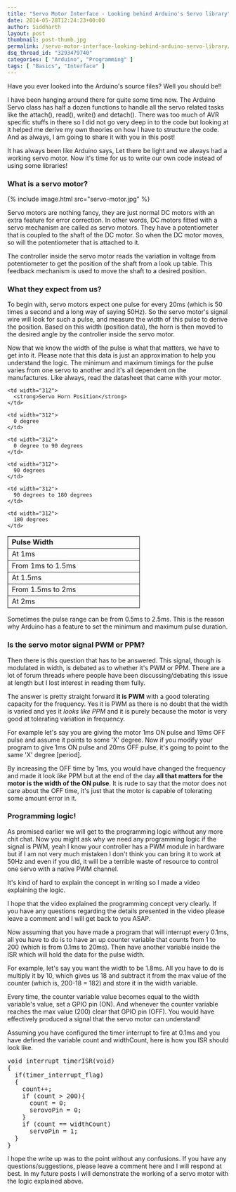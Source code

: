```yaml
---
title: "Servo Motor Interface - Looking behind Arduino's Servo library"
date: 2014-05-28T12:24:23+00:00
author: Siddharth
layout: post
thumbnail: post-thumb.jpg
permalink: /servo-motor-interface-looking-behind-arduino-servo-library/
dsq_thread_id: "3293479740"
categories: [ "Arduino", "Programming" ]
tags: [ "Basics", "Interface" ]
---
```


Have you ever looked into the Arduino's source files? Well you should be!!

I have been hanging around there for quite some time now. The Arduino Servo class has half a dozen functions to handle all the servo related tasks like the attach(), read(), write() and detach(). There was too much of AVR specific stuffs in there so I did not go very deep in to the code but looking at it helped me derive my own theories on how I have to structure the code. And as always, I am going to share it with you in this post!

It has always been like Arduino says, Let there be light and we always had a working servo motor. Now it's time for us to write our own code instead of using some libraries!

### **What is a servo motor?**

{% include image.html src="servo-motor.jpg" %}

Servo motors are nothing fancy, they are just normal DC motors with an extra feature for error correction. In other words, DC motors fitted with a servo mechanism are called as servo motors. They have a potentiometer that is coupled to the shaft of the DC motor. So when the DC motor moves,  so will the potentiometer that is attached to it.

The controller inside the servo motor reads the variation in voltage from potentiometer to get the position of the shaft from a look up table. This feedback mechanism is used to move the shaft to a desired position.

### **What they expect from us?**

To begin with, servo motors expect one pulse for every 20ms (which is 50 times a second and a long way of saying 50Hz). So the servo motor's signal wire will look for such a pulse, and measure the width of this pulse to derive the position. Based on this width (position data), the horn is then moved to the desired angle by the controller inside the servo motor.

Now that we know the width of the pulse is what that matters, we have to get into it. Please note that this data is just an approximation to help you understand the logic. The minimum and maximum timings for the pulse varies from one servo to another and it's all dependent on the manufactures. Like always, read the datasheet that came with your motor.

<table class="aligncenter" style="width: 60%;" border="5" frame="box" rules="all" cellspacing="0" align="CENTER">
  <tr>
    <td width="312">
      <strong>Pulse Width</strong>
    </td>
    
    <td width="312">
      <strong>Servo Horn Position</strong>
    </td>
  </tr>
  
  <tr>
    <td width="312">
      At 1ms
    </td>
    
    <td width="312">
      0 degree
    </td>
  </tr>
  
  <tr>
    <td width="312">
      From 1ms to 1.5ms
    </td>
    
    <td width="312">
      0 degree to 90 degrees
    </td>
  </tr>
  
  <tr>
    <td width="312">
      At 1.5ms
    </td>
    
    <td width="312">
      90 degrees
    </td>
  </tr>
  
  <tr>
    <td width="312">
      From 1.5ms to 2ms
    </td>
    
    <td width="312">
      90 degrees to 180 degrees
    </td>
  </tr>
  
  <tr>
    <td width="312">
      At 2ms
    </td>
    
    <td width="312">
      180 degrees
    </td>
  </tr>
</table>

Sometimes the pulse range can be from 0.5ms to 2.5ms. This is the reason why Arduino has a feature to set the minimum and maximum pulse duration.

### **Is the servo motor signal PWM or PPM?**

Then there is this question that has to be answered. This signal, though is modulated in width, is debated as to whether it's PWM or PPM. There are a lot of forum threads where people have been discussing/debating this issue at length but I lost interest in reading them fully.

The answer is pretty straight forward **it is PWM** with a good tolerating capacity for the frequency. Yes it is PWM as there is no doubt that the width is varied and yes it _looks like PPM_ and it is purely because the motor is very good at tolerating variation in frequency.

For example let's say you are giving the motor 1ms ON pulse and 19ms OFF pulse and assume it points to some 'X' degree. Now if you modify your program to give 1ms ON pulse and 20ms OFF pulse, it's going to point to the same 'X' degree [period].

By increasing the OFF time by 1ms, you would have changed the frequency and made it look _like_ PPM but at the end of the day **all that matters for the motor is the width of the ON pulse**. It is rude to say that the motor does not care about the OFF time, it's just that the motor is capable of tolerating some amount error in it.

### **Programming logic!**

As promised earlier we will get to the programming logic without any more chit chat. Now you might ask why we need any programming logic if the signal is PWM, yeah I know your controller has a PWM module in hardware but if I am not very much mistaken I don't think you can bring it to work at 50Hz and even if you did, it will be a terrible waste of resource to control one servo with a native PWM channel.

It's kind of hard to explain the concept in writing so I made a video explaining the logic.



I hope that the video explained the programming concept very clearly. If you have any questions regarding the details presented in the video please leave a comment and I will get back to you ASAP.

Now assuming that you have made a program that will interrupt every 0.1ms, all you have to do is to have an up counter variable that counts from 1 to 200 (which is from 0.1ms to 20ms). Then have another variable inside the ISR which will hold the data for the pulse width.

For example, let's say you want the width to be 1.8ms. All you have to do is multiply it by 10, which gives us 18 and subtract it from the max value of the counter (which is, 200-18 = 182) and store it in the width variable.

Every time, the counter variable value becomes equal to the width variable's value, set a GPIO pin (ON). And whenever the counter variable reaches the max value (200) clear that GPIO pin (OFF). You would have effectively produced a signal that the servo motor can understand!

Assuming you have configured the timer interrupt to fire at 0.1ms and you have defined the variable count and widthCount, here is how you ISR should look like.

<pre class="lang:c decode:true">void interrupt timerISR(void)
{
  if(timer_interrupt_flag)
  {
    count++;
    if (count > 200){
      count = 0;
      serovoPin = 0;
    }
    if (count == widthCount)
      servoPin = 1; 
  }
}
</pre>

I hope the write up was to the point without any confusions. If you have any questions/suggestions, please leave a comment here and I will respond at best. In my future posts I will demonstrate the working of a servo motor with the logic explained above.
